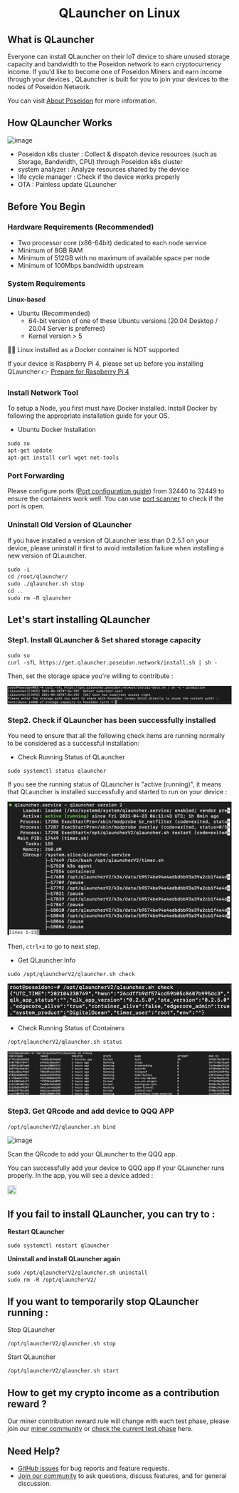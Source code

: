 <h1 align="center">QLauncher on Linux</h1>

## What is QLauncher
Everyone can install QLauncher on their IoT device to share unused storage capacity and bandwidth to the Poseidon network to earn cryptocurrency income.
If you'd like to become one of Poseidon Miners and earn income through your devices , QLauncher is built for you to join your devices to the nodes of Poseidon Network.

You can visit [About Poseidon](https://poseidon.network) for more information.

## How QLauncher Works
![image](https://github.com/poseidon-network/qlauncher-linux/blob/master/diagram2.1.png?raw=true "QL diagram")
* Poseidon k8s cluster : Collect & dispatch device resources (such as Storage, Bandwidth, CPU) through Poseidon k8s cluster
* system analyzer : Analyze resources shared by the device
* life cycle manager : Check if the device works properly
* OTA : Painless update QLauncher

## Before You Begin
### Hardware Requirements (Recommended)
* Two processor core (x86-64bit) dedicated to each node service
* Minimum of 8GB RAM
* Minimum of 512GB with no maximum of available space per node
* Minimum of 100Mbps bandwidth upstream

### System Requirements
**Linux-based**
* Ubuntu (Recommended)
    * 64-bit version of one of these Ubuntu versions (20.04 Desktop / 20.04 Server is preferred)
    * Kernel version > 5

🙅‍♂️ Linux installed as a Docker container is NOT supported

If your device is Raspberry Pi 4, please set up before you installing QLauncher 👉
[Prepare for Raspberry Pi 4](https://github.com/poseidon-network/qlauncher-linux/blob/master/Prepare%20for%20Raspberry%20Pi.md)

### Install Network Tool
To setup a Node, you first must have Docker installed. Install Docker by following the appropriate installation guide for your OS.
* Ubuntu Docker Installation
```
sudo su
apt-get update
apt-get install curl wget net-tools
```

### Port Forwarding
Please configure ports ([Port configuration guide](https://github.com/poseidon-network/qlauncher-linux/blob/master/Port-configuration.md)) from 32440 to 32449 to ensure the containers work well. You can use [port scanner](https://portscanner.standingtech.com) to check if the port is open.

### Uninstall Old Version of QLauncher
If you have installed a version of QLauncher less than 0.2.5.1 on your device, please uninstall it first to avoid installation failure when installing a new version of QLauncher.
```
sudo -i
cd /root/qlauncher/
sudo ./qlauncher.sh stop
cd ..
sudo rm -R qlauncher
```

## Let's start installing QLauncher 
### Step1. Install QLauncher & Set shared storage capacity
```
sudo su
curl -sfL https://get.qlauncher.poseidon.network/install.sh | sh -
```
Then, set the storage space you're willing to contribute :

![image](https://github.com/poseidon-network/qlauncher-linux/blob/master/image/QL_shared.png)



### Step2. Check if QLauncher has been successfully installed
You need to ensure that all the following check items are running normally to be considered as a successful installation: 
* Check Running Status of QLauncher 
```
sudo systemctl status qlauncher
```
If you see the running status of QLauncher is "active (running)",  it means that QLauncher is installed successfully and started to run on your device :

![image](https://github.com/poseidon-network/qlauncher-linux/blob/master/image/QL_status.png)

Then, `ctrl+z` to go to next step.

* Get QLauncher Info
```
sudo /opt/qlauncherV2/qlauncher.sh check
```
![image](https://github.com/poseidon-network/qlauncher-linux/blob/master/image/QL_check.png)

* Check Running Status of Containers
```
/opt/qlauncherV2/qlauncher.sh status
```
![image](https://github.com/poseidon-network/qlauncher-linux/blob/master/image/QL_pods.png)

### Step3. Get QRcode and add device to QQQ APP
```
/opt/qlauncherV2/qlauncher.sh bind
```
![image](https://user-images.githubusercontent.com/48922178/122953984-a2dd0d00-d3b1-11eb-8dfb-8b15ca62b14b.png)

Scan the QRcode to add your QLauncher to the QQQ app.

You can successfully add your device to QQQ app if your QLauncher runs properly. In the app, you will see a device added :

<img src="https://user-images.githubusercontent.com/48922178/122954262-dddf4080-d3b1-11eb-8c44-896f6b2f4b1f.png" width="20%" height="20%">




## If you fail to install QLauncher, you can try to :
**Restart QLauncher**
```
sudo systemctl restart qlauncher
```
**Uninstall and install QLauncher again**
```
sudo /opt/qlauncherV2/qlauncher.sh uninstall
sudo rm -R /opt/qlauncherV2/
```

## If you want to temporarily stop QLauncher running :
Stop QLauncher
```
/opt/qlauncherV2/qlauncher.sh stop
```

Start QLauncher
```
/opt/qlauncherV2/qlauncher.sh start
```

## How to get my crypto income as a contribution reward ?
Our miner contribution reward rule will change with each test phase, please join our [miner community](https://discord.com/invite/8DzbJG5WVt) or [check the current test phase](https://lihi1.cc/2TMY8) here.



## Need Help?
* [GitHub issues](https://github.com/poseidon-network/qlauncher-linux/issues) for bug reports and feature requests.
* [Join our community](https://discord.com/invite/8DzbJG5WVt) to ask questions, discuss features, and for general discussion.
